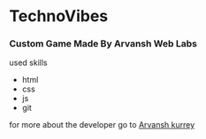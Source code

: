 # TechnoVibes
### Custom Game Made By Arvansh Web Labs
used skills 
- html
- css
- js
- git

for more about the developer go to [Arvansh kurrey](http://arvansh.github.io/Portfolio)
